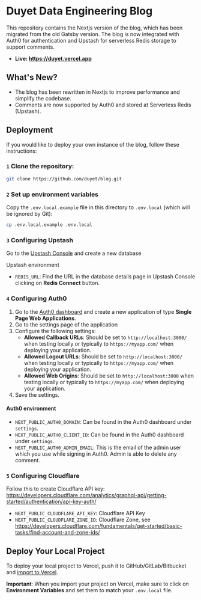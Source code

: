 # Duyet Data Engineering Blog

This repository contains the Nextjs version of the blog, which has been migrated from the old Gatsby version.
The blog is now integrated with Auth0 for authentication and Upstash for serverless Redis storage to support comments.

- **Live: https://duyet.vercel.app**

## What's New?

- The blog has been rewritten in Nextjs to improve performance and simplify the codebase.
- Comments are now supported by Auth0 and stored at Serverless Redis (Upstash).

## Deployment

If you would like to deploy your own instance of the blog, follow these instructions:

### `1` Clone the repository:

```bash
git clone https://github.com/duyet/blog.git
```

### `2` Set up environment variables

Copy the `.env.local.example` file in this directory to `.env.local` (which will be ignored by Git):

```bash
cp .env.local.example .env.local
```

### `3` Configuring Upstash

Go to the [Upstash Console](https://console.upstash.com/) and create a new database

Upstash environment

- `REDIS_URL`: Find the URL in the database details page in Upstash Console clicking on **Redis Connect** button.

### `4` Configuring Auth0

1. Go to the [Auth0 dashboard](https://manage.auth0.com/) and create a new application of type **Single Page Web
   Applications**.
2. Go to the settings page of the application
3. Configure the following settings:
   - **Allowed Callback URLs**: Should be set to `http://localhost:3000/` when testing locally or typically
     to `https://myapp.com/` when deploying your application.
   - **Allowed Logout URLs**: Should be set to `http://localhost:3000/` when testing locally or typically
     to `https://myapp.com/` when deploying your application.
   - **Allowed Web Origins**: Should be set to `http://localhost:3000` when testing locally or typically
     to `https://myapp.com/` when deploying your application.
4. Save the settings.

#### Auth0 environment

- `NEXT_PUBLIC_AUTH0_DOMAIN`: Can be found in the Auth0 dashboard under `settings`.
- `NEXT_PUBLIC_AUTH0_CLIENT_ID`: Can be found in the Auth0 dashboard under `settings`.
- `NEXT_PUBLIC_AUTH0_ADMIN_EMAIL`: This is the email of the admin user which you use while signing in Auth0. Admin is able to delete any comment.

### `5` Configuring Cloudflare

Follow this to create Cloudflare API key:
https://developers.cloudflare.com/analytics/graphql-api/getting-started/authentication/api-key-auth/

- `NEXT_PUBLIC_CLOUDFLARE_API_KEY`: Cloudflare API Key
- `NEXT_PUBLIC_CLOUDFLARE_ZONE_ID`: Cloudflare Zone, see https://developers.cloudflare.com/fundamentals/get-started/basic-tasks/find-account-and-zone-ids/

## Deploy Your Local Project

To deploy your local project to Vercel, push it to GitHub/GitLab/Bitbucket
and [import to Vercel](https://vercel.com/new?utm_source=github&utm_medium=readme&utm_campaign=upstash-roadmap).

**Important**: When you import your project on Vercel, make sure to click on **Environment Variables** and set them to
match your `.env.local` file.
